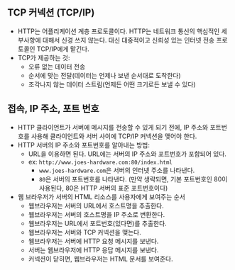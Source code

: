 ## TCP 커넥션 (TCP/IP)
- HTTP는 어플리케이션 계층 프로토콜이다. HTTP는 네트워크 통신의 핵심적인 세부사항에 대해서 신경 쓰지 않는다. 대신 
대중적이고 신뢰성 있는 인터넷 전송 프로토콜인 TCP/IP에게 맡긴다.
- TCP가 제공하는 것:
  - 오류 없는 데이터 전송
  - 순서에 맞는 전달(데이터는 언제나 보낸 순서대로 도착한다)
  - 조각나지 않는 데이터 스트림(언제든 어떤 크기로든 보낼 수 있다)

## 접속, IP 주소, 포트 번호
- HTTP 클라이언트가 서버에 메시지를 전송할 수 있게 되기 전에, IP 주소와 포트번호를 사용해 클라이언트와 서버 사이에 TCP/IP 커넥션을 맺어야 한다.
- HTTP 서버의 IP 주소와 포트번호를 알아내는 방법:
  - URL을 이용하면 된다. URL에는 서버의 IP 주소와 포트번호가 포함되어 있다. 
  - ex: `http://www.joes-hardware.com:80/index.html`
    - `www.joes-hardware.com`은 서버의 인터넷 주소를 나타낸다.
    - `80`은 서버의 포트번호를 나타낸다. (만약 생략되면, 기본 포트번호인 80이 사용된다, 80은 HTTP 서버의 표준 포트번호이다)
- 웹 브라우저가 서버의 HTML 리소스를 사용자에게 보여주는 순서
  - 웹브라우저는 서버의 URL에서 호스트명을 추출한다.
  - 웹브라우저는 서버의 호스트명을 IP 주소로 변환한다.
  - 웹브라우저는 URL에서 포트번호(있다면)를 추출한다.
  - 웹브라우저는 서버와 TCP 커넥션을 맺는다.
  - 웹브라우저는 서버에 HTTP 요청 메시지를 보낸다.
  - 서버는 웹브라우저에 HTTP 응답 메시지를 보낸다.
  - 커넥션이 닫히면, 웹브라우저는 HTML 문서를 보여준다.
